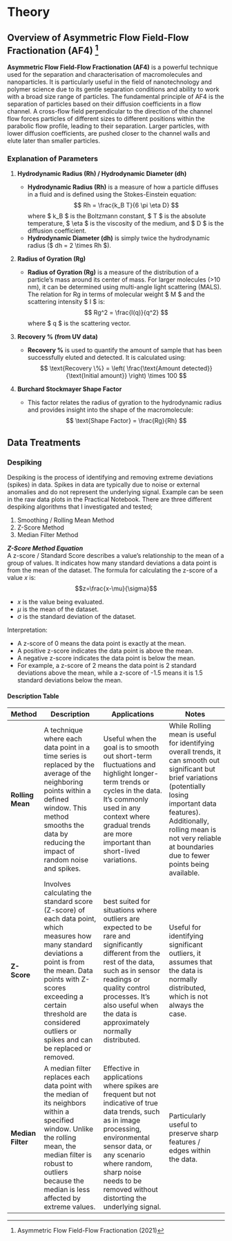 # Theory
## Overview of Asymmetric Flow Field-Flow Fractionation (AF4) [^1]


**Asymmetric Flow Field-Flow Fractionation (AF4)** is a powerful technique used for the separation and characterisation of macromolecules and nanoparticles. It is particularly useful in the field of nanotechnology and polymer science due to its gentle separation conditions and ability to work with a broad size range of particles. The fundamental principle of AF4 is the separation of particles based on their diffusion coefficients in a flow channel. A cross-flow field perpendicular to the direction of the channel flow forces particles of different sizes to different positions within the parabolic flow profile, leading to their separation. Larger particles, with lower diffusion coefficients, are pushed closer to the channel walls and elute later than smaller particles.

### Explanation of Parameters

1. **Hydrodynamic Radius (Rh) / Hydrodynamic Diameter (dh)**
   - **Hydrodynamic Radius (Rh)** is a measure of how a particle diffuses in a fluid and is defined using the Stokes-Einstein equation:
     $$
     Rh = \frac{k_B T}{6 \pi \eta D}
     $$
     where $ k_B $ is the Boltzmann constant, $ T $ is the absolute temperature, $ \eta $ is the viscosity of the medium, and $ D $ is the diffusion coefficient.
   - **Hydrodynamic Diameter (dh)** is simply twice the hydrodynamic radius ($ dh = 2 \times Rh $).

2. **Radius of Gyration (Rg)**
   - **Radius of Gyration (Rg)** is a measure of the distribution of a particle’s mass around its center of mass. For larger molecules (>10 nm), it can be determined using multi-angle light scattering (MALS). The relation for Rg in terms of molecular weight $ M $ and the scattering intensity $ I $ is:
     $$
     Rg^2 = \frac{I(q)}{q^2}
     $$
     where $ q $ is the scattering vector.

3. **Recovery % (from UV data)**
   - **Recovery %** is used to quantify the amount of sample that has been successfully eluted and detected. It is calculated using:
     $$
     \text{Recovery \%} = \left( \frac{\text{Amount detected}}{\text{Initial amount}} \right) \times 100
     $$

4. **Burchard Stockmayer Shape Factor**
   - This factor relates the radius of gyration to the hydrodynamic radius and provides insight into the shape of the macromolecule:
     $$
     \text{Shape Factor} = \frac{Rg}{Rh}
     $$

## Data Treatments
### Despiking
Despiking is the process of identifying and removing extreme deviations (spikes) in data. Spikes in data are typically due to noise or external anomalies and do not represent the underlying signal. Example can be seen in the raw data plots in the Practical Notebook. There are three different despiking algorithms that I investigated and tested;
1. Smoothing / Rolling Mean Method
2. Z-Score Method
3. Median Filter Method

_**Z-Score Method Equation**_ <br>
A z-score / Standard Score describes a value’s relationship to the mean of a group of values. It indicates how many standard deviations a data point is from the mean of the dataset. The formula for calculating the z-score of a value $x$ is:
$$z=\frac{x-\mu}{\sigma}$$

* $x$ is the value being evaluated.
* $\mu$ is the mean of the dataset.
* $\sigma$ is the standard deviation of the dataset.

Interpretation:

- A z-score of 0 means the data point is exactly at the mean.
- A positive z-score indicates the data point is above the mean.
- A negative z-score indicates the data point is below the mean.
- For example, a z-score of 2 means the data point is 2 standard deviations above the mean, while a z-score of -1.5 means it is 1.5 standard deviations below the mean.

#### Description Table

|Method|Description|Applications|Notes|
|-|-|-|-|
|**Rolling Mean**| A technique where each data point in a time series is replaced by the average of the neighboring points within a defined window. This method smooths the data by reducing the impact of random noise and spikes.|Useful when the goal is to smooth out short-term fluctuations and highlight longer-term trends or cycles in the data. It’s commonly used in any context where gradual trends are more important than short-lived variations.| While Rolling mean is useful for identifying overall trends, it can smooth out significant but brief variations (potentially losing important data features). Additionally, rolling mean is not very reliable at boundaries due to fewer points being available.|
|**Z-Score**| Involves calculating the standard score (Z-score) of each data point, which measures how many standard deviations a point is from the mean. Data points with Z-scores exceeding a certain threshold are considered outliers or spikes and can be replaced or removed.|best suited for situations where outliers are expected to be rare and significantly different from the rest of the data, such as in sensor readings or quality control processes. It’s also useful when the data is approximately normally distributed.|Useful for identifying significant outliers, it assumes that the data is normally distributed, which is not always the case.
|**Median Filter**|A median filter replaces each data point with the median of its neighbors within a specified window. Unlike the rolling mean, the median filter is robust to outliers because the median is less affected by extreme values.|Effective in applications where spikes are frequent but not indicative of true data trends, such as in image processing, environmental sensor data, or any scenario where random, sharp noise needs to be removed without distorting the underlying signal.|Particularly useful to preserve sharp features / edges within the data.


[^1]:Asymmetric Flow Field-Flow Fractionation (2021)